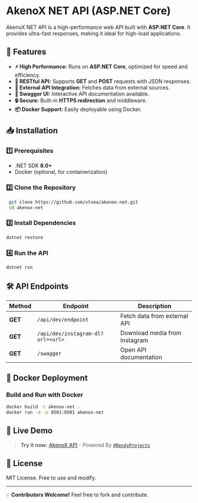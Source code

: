 # AkenoX NET API (ASP.NET Core)

AkenoX NET API is a high-performance web API built with **ASP.NET Core**. It provides ultra-fast responses, making it ideal for high-load applications.

## 🚀 Features

- **⚡ High Performance:** Runs on **ASP.NET Core**, optimized for speed and efficiency.
- **📡 RESTful API:** Supports **GET** and **POST** requests with JSON responses.
- **🔗 External API Integration:** Fetches data from external sources.
- **📄 Swagger UI:** Interactive API documentation available.
- **🔒 Secure:** Built-in **HTTPS redirection** and middleware.
- **📦 Docker Support:** Easily deployable using Docker.

## 📥 Installation

### 1️⃣ Prerequisites
- .NET SDK **8.0+**
- Docker (optional, for containerization)

### 2️⃣ Clone the Repository
```sh
 git clone https://github.com/xtsea/akenox-net.git
 cd akenox-net
```

### 3️⃣ Install Dependencies
```sh
dotnet restore
```

### 4️⃣ Run the API
```sh
dotnet run
```

## 🛠 API Endpoints

| Method | Endpoint | Description |
|--------|------------|-------------|
| **GET** | `/api/dev/endpoint` | Fetch data from external API |
| **GET** | `/api/dev/instagram-dl?url=<url>` | Download media from Instagram |
| **GET** | `/swagger` | Open API documentation |

## 🐳 Docker Deployment

### Build and Run with Docker
```sh
docker build -t akenox-net .
docker run -d -p 8501:8501 akenox-net
```

## 🔗 Live Demo
> **Try it now:** [AkenoX API](https://akenox-net.onrender.com/swagger/index.html) - Powered By [`@RendyProjects`](https://t.me/RendyProjects)

## 📜 License
MIT License. Free to use and modify.

---

💡 **Contributors Welcome!** Feel free to fork and contribute.
